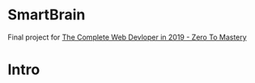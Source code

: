 # SmartBrain
Final project for [The Complete Web Devloper in 2019 - Zero To Mastery](https://www.udemy.com/certificate/UC-3S6HBJWN/)

# Intro
